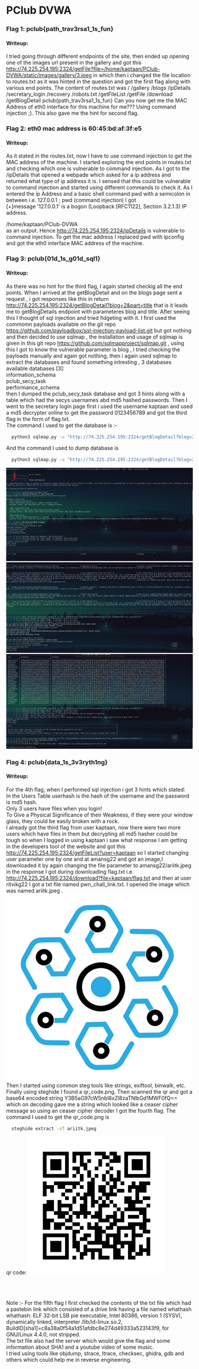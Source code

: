 # PClub DVWA

### Flag 1: pclub{path_trav3rsa1_1s_fun}

#### Writeup:

I tried going through different endpoints of the site, then ended up opening one of the images url present in the gallery and got this http://74.225.254.195:2324/getFile?file=/home/kaptaan/PClub-DVWA/static/images/gallery/3.jpeg in which then i changed the file location to routes.txt as it was hinted in the question and got the first flag along with various end points. The content of routes.txt was / /gallery /blogs /ipDetails /secretary_login /recovery /robots.txt /getFileList /getFile /download /getBlogDetail pclub{path_trav3rsa1_1s_fun} Can you now get me the MAC Address of eth0 interface for this machine for me??? Using command injection ;). This also gave me the hint for second flag.

### Flag 2: eth0 mac address is 60:45:bd:af:3f:e5

#### Writeup:

As it stated in the routes.txt, now I have to use command injection to get the MAC address of the machine. I started exploring the end points in routes.txt and checking which one is vulnerable to command injection. As I got to the /ipDetails that opened a webpade which asked for a ip address and returned what type of ip address it is. I sensed that this could be vulnerable to command injection and started using different commands to check it. As I entered the ip Address and a basic shell command pwd with a semicolon in between i.e. 127.0.0.1 ; pwd (command injection) I got <br>
[+]message '127.0.0.1' is a bogon (Loopback [RFC1122], Section 3.2.1.3) IP address.

/home/kaptaan/PClub-DVWA<br>
as an output. Hence http://74.225.254.195:2324/ipDetails is vulnerable to command injection. To get the mac address I replaced pwd with ipconfig and got the eth0 interface MAC address of the machine.

### Flag 3: pclub{01d_1s_g01d_sql1}

#### Writeup:

As there was no hint for the third flag, I again started checkig all the end points. When I arrived at the getBlogDetail and on the blogs page sent a request , i got responses like this in return http://74.225.254.195:2324/getBlogDetail?blog=2&part=title
that is it leads me to getBlogDetails endpoint with parameteres blog and title. After seeing this I thought of sql injection and tried fidgeting with it. I first used the commomn payloads available on the git repo https://github.com/payloadbox/sql-injection-payload-list.git but got nothing and then decided to use sqlmap , the installation and usage of sqlmap is given in this git repo https://github.com/sqlmapproject/sqlmap.git , using this I got to know the vulnerable parameter is blog , i tried checking the payloads manually and again got nothing, then i again used sqlmap to extract the databases and found something intresting , 3 databases <br>
available databases [3]:<br>
information_schema<br>
pclub_secy_task<br>
performance_schema<br>
then I dumped the pclub_secy_task database and got 3 hints along with a table which had the secys usernames abd md5 hashed passwords. Then I went to the secretary login page first i used the username kaptaan and used a md5 decrypter online to get the password 0123456789 and got the third flag in the form of flag.txt.<br>
The command I used to get the database is :-

```bash
  python3 sqlmap.py -u "http://74.225.254.195:2324/getBlogDetail?blog=2&part=content" --dbs
```

And the command I used to dump database is

```bash
  python3 sqlmap.py -u "http://74.225.254.195:2324/getBlogDetail?blog=2&part=content" --dbs --dump -D pclub_secy_task
```

![Alt text](images/1.png)
![Alt text](images/2.png)
![Alt text](images/3.png)

### Flag 4: pclub{data_1s_3v3ryth1ng}

#### Writeup:

For the 4th flag, when I performed sql injection i got 3 hints which stated:<br>
In the Users Table userhash is the hash of the username and the password is md5 hash.<br>
Only 3 users have files when you login!<br>
To Give a Physical Significance of their Weakness, if they were your window glass, they could be easily broken with a rock. <br>
I already got the third flag from user kaptaan, now there were two more users which have files in them but decrypting all md5 hasher could be tough so when I logged in using kaptaan i saw what response I am getting in the developers tool of the website
and got this http://74.225.254.195:2324/getFileList?user=kaptaan so I started changing user parameter one by one and at amansg22 and got an image,I downloaded it by again changing the file parameter to amansg22/ariitk.jpeg in the response I got during downloading flag.txt i.e. http://74.225.254.195:2324/download?file=kaptaan/flag.txt and then at user ritvikg22 I got a txt file named pwn_chall_link.txt. I opened the image which was named ariitk.jpeg .<br>
![Alt text](images/ariitk.jpeg)
Then I started using common steg tools like strings, exiftool, binwalk, etc. Finally using steghide I found a qr_code.png. Then scanned the qr and got a base64 encoded string Y3B5aG97cW5nbl8xZl8zaTNlbGd1MWF0fQ== which on decoding gave me a string which looked like a ceaser cipher message so using an ceaser cipher decoder I got the fourth flag.
The command I used to get the qr_code.png is

```bash
  steghide extract -sf ariitk.jpeg
```
qr code:
![Alt text](images/qr_code.png)

<br><br><br>
Note :- For the fifth flag I first checked the contents of the txt file which had a pastebin link which consisted of a drive link having a file named whathash<br>
whathash: ELF 32-bit LSB pie executable, Intel 80386, version 1 (SYSV), dynamically linked, interpreter /lib/ld-linux.so.2, BuildID[sha1]=c8a38a0f54a1d51afdbc8e274d49333a523143f9, for GNU/Linux 4.4.0, not stripped. <br>
The txt file also had the server which would give the flag and some information about SHA1 and a youtube video of some music.<br>
I tried using tools like objdump, strace, ltrace, checksec, ghidra, gdb and others which could help me in reverse engineering.
